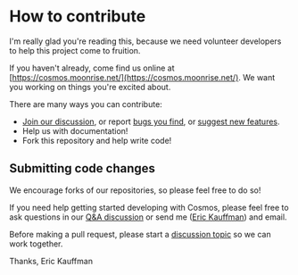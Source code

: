 # How to contribute

I'm really glad you're reading this, because we need volunteer developers to help this project come to fruition.

If you haven't already, come find us online at [https://cosmos.moonrise.net/](https://cosmos.moonrise.net/). We want you working on things you're excited about.

There are many ways you can contribute:

  * [Join our discussion](https://github.com/CosmosSoftware/Cosmos.Cms/discussions), or report [bugs you find](https://github.com/CosmosSoftware/Cosmos.Cms/issues), or [suggest new features](https://github.com/CosmosSoftware/Cosmos.Cms/discussions/categories/ideas).
  * Help us with documentation!
  * Fork this repository and help write code!

## Submitting code changes

We encourage forks of our repositories, so please feel free to do so!

If you need help getting started developing with Cosmos, please feel free to ask questions in our [Q&A discussion](https://github.com/CosmosSoftware/Cosmos.Cms/discussions/categories/q-a) or send me ([Eric Kauffman](https://github.com/toiyabe)) and email.

Before making a pull request, please start a [discussion topic](https://github.com/CosmosSoftware/Cosmos.Cms/discussions) so we can work together.

Thanks,
Eric Kauffman
